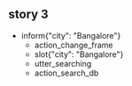 ## story 3
* inform{"city": "Bangalore"}
  - action_change_frame
  - slot{"city": "Bangalore"}
  - utter_searching
  - action_search_db
